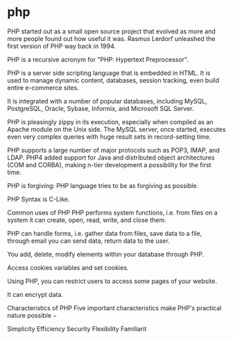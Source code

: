 # php
PHP started out as a small open source project that evolved as more and more people found out how useful it was. Rasmus Lerdorf unleashed the first version of PHP way back in 1994.

PHP is a recursive acronym for "PHP: Hypertext Preprocessor".

PHP is a server side scripting language that is embedded in HTML. It is used to manage dynamic content, databases, session tracking, even build entire e-commerce sites.

It is integrated with a number of popular databases, including MySQL, PostgreSQL, Oracle, Sybase, Informix, and Microsoft SQL Server.

PHP is pleasingly zippy in its execution, especially when compiled as an Apache module on the Unix side. The MySQL server, once started, executes even very complex queries with huge result sets in record-setting time.

PHP supports a large number of major protocols such as POP3, IMAP, and LDAP. PHP4 added support for Java and distributed object architectures (COM and CORBA), making n-tier development a possibility for the first time.

PHP is forgiving: PHP language tries to be as forgiving as possible.

PHP Syntax is C-Like.

Common uses of PHP
PHP performs system functions, i.e. from files on a system it can create, open, read, write, and close them.

PHP can handle forms, i.e. gather data from files, save data to a file, through email you can send data, return data to the user.

You add, delete, modify elements within your database through PHP.

Access cookies variables and set cookies.

Using PHP, you can restrict users to access some pages of your website.

It can encrypt data.

Characteristics of PHP
Five important characteristics make PHP's practical nature possible −

Simplicity
Efficiency
Security
Flexibility
Familiarit
